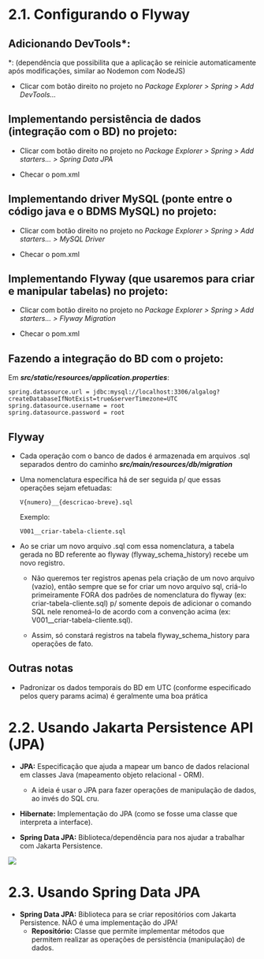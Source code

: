# 2.1. Configurando o Flyway

## Adicionando DevTools*:

*: (dependência que possibilita que a aplicação se reinicie automaticamente após modificações, similar ao Nodemon com NodeJS)

- Clicar com botão direito no projeto no *Package Explorer > Spring > Add DevTools...*

## Implementando persistência de dados (integração com o BD) no projeto:

- Clicar com botão direito no projeto no *Package Explorer > Spring > Add starters... > Spring Data JPA*

- Checar o pom.xml

## Implementando driver MySQL (ponte entre o código java e o BDMS MySQL) no projeto:

- Clicar com botão direito no projeto no *Package Explorer > Spring > Add starters... > MySQL Driver*

- Checar o pom.xml

## Implementando Flyway (que usaremos para criar e manipular tabelas) no projeto:

- Clicar com botão direito no projeto no *Package Explorer > Spring > Add starters... > Flyway Migration*

- Checar o pom.xml

## Fazendo a integração do BD com o projeto:

Em ***src/static/resources/application.properties***:

```
spring.datasource.url = jdbc:mysql://localhost:3306/algalog?createDatabaseIfNotExist=true&serverTimezone=UTC
spring.datasource.username = root
spring.datasource.password = root
```

## Flyway

- Cada operação com o banco de dados é armazenada em arquivos .sql separados dentro do caminho ***src/main/resources/db/migration***

- Uma nomenclatura específica há de ser seguida p/ que essas operações sejam efetuadas:

	`V{numero}__{descricao-breve}.sql`

	Exemplo:

	`V001__criar-tabela-cliente.sql`

- Ao se criar um novo arquivo .sql com essa nomenclatura, a tabela gerada no BD referente ao flyway (flyway_schema_history) recebe um novo registro.

	- Não queremos ter registros apenas pela criação de um novo arquivo (vazio), então sempre que se for criar um novo arquivo sql, criá-lo primeiramente FORA dos padrões de nomenclatura do flyway (ex: criar-tabela-cliente.sql) p/ somente depois de adicionar o comando SQL nele renomeá-lo de acordo com a convenção acima (ex: V001__criar-tabela-cliente.sql).

	- Assim, só constará registros na tabela flyway_schema_history para operações de fato.

## Outras notas

- Padronizar os dados temporais do BD em UTC (conforme especificado pelos query params acima) é geralmente uma boa prática

# 2.2. Usando Jakarta Persistence API (JPA)

- **JPA:** Especificação que ajuda a mapear um banco de dados relacional em classes Java (mapeamento objeto relacional - ORM).
	- A ideia é usar o JPA para fazer operações de manipulação de dados, ao invés do SQL cru.

- **Hibernate:** Implementação do JPA (como se fosse uma classe que interpreta a interface).

- **Spring Data JPA:** Biblioteca/dependência para nos ajudar a trabalhar com Jakarta Persistence.

<img src="https://javabydeveloper.com/wp-content/uploads/2020/02/ORM-object-relational-mapping.png?ezimgfmt=ng%3Awebp%2Fngcb330%2Frs%3Adevice%2Frscb330-1">

# 2.3. Usando Spring Data JPA

- **Spring Data JPA:** Biblioteca para se criar repositórios com Jakarta Persistence. NÃO é uma implementação do JPA!
	- **Repositório:** Classe que permite implementar métodos que permitem realizar as operações de persistência (manipulação) de dados.